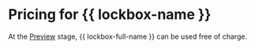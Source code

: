 # Pricing for {{ lockbox-name }}

At the [Preview](../overview/concepts/launch-stages.md) stage, {{  lockbox-full-name }} can be used free of charge.

